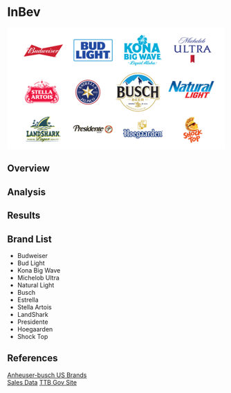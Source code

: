 # InBev

![Brands](./images/a-b.png)

## Overview

## Analysis

## Results

## Brand List
- Budweiser
- Bud Light
- Kona Big Wave
- Michelob Ultra
- Natural Light
- Busch
- Estrella
- Stella Artois
- LandShark
- Presidente
- Hoegaarden
- Shock Top



## References
[Anheuser-busch US Brands](https://www.anheuser-busch.com/brands)  
[Sales Data](https://www.brewersassociation.org/statistics-and-data/national-beer-stats/)
[TTB Gov Site](https://www.ttb.gov/beer/statistics)
